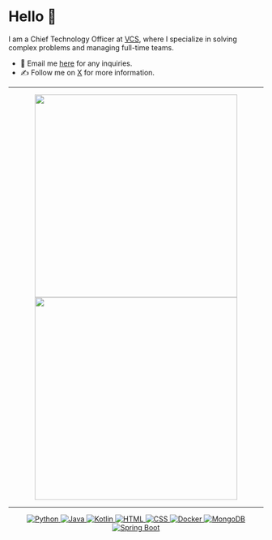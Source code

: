 
# Hello 👋
I am a Chief Technology Officer at [VCS](https://vcs.ai/), where I specialize in solving complex problems and managing full-time teams.

- 👋 Email me [here](mailto://alfie.gosling@vcs.ai) for any inquiries.
- ✍️ Follow me on [X](https://x.com/alfiegnu) for more information.

---

<p align="center">
  <img src="https://github-readme-stats.vercel.app/api?username=alfiegnu&show_icons=true&theme=bear" width="400">
  <img src="https://github-readme-streak-stats.herokuapp.com?user=alfiegnu&theme=dark&hide_border=true" width="400">
</p>

---
<p align="center">
  <a href="https://www.python.org/" target="_blank">
    <img src="https://img.shields.io/badge/Python-%2314354C.svg?style=flat-square&logo=python&logoColor=white" alt="Python">
  </a>
  <a href="https://www.java.com/" target="_blank">
    <img src="https://img.shields.io/badge/Java-ED8B00?style=flat-square&logo=openjdk&logoColor=white" alt="Java">
  </a>
  <a href="https://www.kotlinlang./" target="_blank">
    <img src="https://img.shields.io/badge/Kotlin-0095D5?&style=flat-square&logo=kotlin&logoColor=white" alt="Kotlin">
  </a>
  <a href="https://html.com/" target="_blank">
    <img src="https://img.shields.io/badge/HTML-%23E34F26.svg?style=flat-square&logo=html5&logoColor=white" alt="HTML">
  </a>
  <a href="https://www.w3.org/Style/CSS/Overview.en.html" target="_blank">
    <img src="https://img.shields.io/badge/CSS-%231572B6.svg?style=flat-square&logo=css3&logoColor=white" alt="CSS">
  </a>
  <a href="https://www.docker.com/" target="_blank">
    <img src="https://img.shields.io/badge/Docker-%232496ED.svg?style=flat-square&logo=docker&logoColor=white" alt="Docker">
  </a>
  <a href="https://www.mongodb.com/" target="_blank">
    <img src="https://img.shields.io/badge/MongoDB-4EA94B?style=flat-square&logo=mongodb&logoColor=white" alt="MongoDB">
  </a>
  <a href="https://spring.io/" target="_blank">
    <img src="https://img.shields.io/badge/Spring-6DB33F?style=flat-square&logo=spring&logoColor=whit" alt="Spring Boot">
  </a>
</p>
